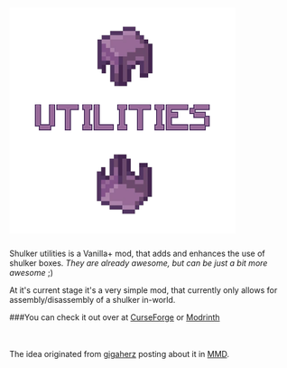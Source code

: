 <h1>
    <img src="shulker-utilities-logo.png" alt="Shulker Utilities" width="400"/>
</h1>


Shulker utilities is a Vanilla+ mod, that adds and enhances the use of shulker boxes. _They are already awesome, but can be just a bit more awesome_ ;)



At it's current stage it's a very simple mod, that currently only allows for assembly/disassembly of a shulker in-world.


###You can check it out over at [CurseForge] or [Modrinth]



<br><br>
The idea originated from [gigaherz] posting about it in [MMD].



[CurseForge]: https://curseforge.com/minecraft/mc-mods/shulker-utilities
[Modrinth]: https://modrinth.com/mods/shulker-utilities
[MMD]: https://discord.mcmoddev.com
[gigaherz]: https://www.curseforge.com/members/gigaherz